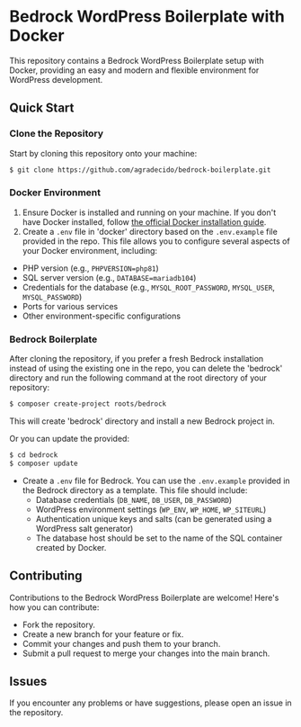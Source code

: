 # Bedrock WordPress Boilerplate with Docker

This repository contains a Bedrock WordPress Boilerplate setup with Docker, providing an easy and modern and flexible environment for WordPress development.

## Quick Start

### Clone the Repository

Start by cloning this repository onto your machine:

```bash
$ git clone https://github.com/agradecido/bedrock-boilerplate.git
```

### Docker Environment

1. Ensure Docker is installed and running on your machine. If you don't have Docker installed, follow [the official Docker installation guide](https://docs.docker.com/engine/install/).
2. Create a `.env` file in 'docker' directory based on the `.env.example` file provided in the repo. This file allows you to configure several aspects of your Docker environment, including:
  - PHP version (e.g., `PHPVERSION=php81`)
  - SQL server version (e.g., `DATABASE=mariadb104`)
  - Credentials for the database (e.g., `MYSQL_ROOT_PASSWORD`, `MYSQL_USER`, `MYSQL_PASSWORD`)
  - Ports for various services
  - Other environment-specific configurations

### Bedrock Boilerplate

After cloning the repository, if you prefer a fresh Bedrock installation instead of using the existing one in the repo, you can delete the 'bedrock' directory and run the following command at the root directory of your repository:

```bash
$ composer create-project roots/bedrock
```

This will create 'bedrock' directory and install a new Bedrock project in.

Or you can update the provided:

```bash
$ cd bedrock
$ composer update
```

- Create a `.env` file for Bedrock. You can use the `.env.example` provided in the Bedrock directory as a template. This file should include:
  - Database credentials (`DB_NAME`, `DB_USER`, `DB_PASSWORD`)
  - WordPress environment settings (`WP_ENV`, `WP_HOME`, `WP_SITEURL`)
  - Authentication unique keys and salts (can be generated using a WordPress salt generator)
  - The database host should be set to the name of the SQL container created by Docker.

## Contributing

Contributions to the Bedrock WordPress Boilerplate are welcome! Here's how you can contribute:

- Fork the repository.
- Create a new branch for your feature or fix.
- Commit your changes and push them to your branch.
- Submit a pull request to merge your changes into the main branch.

## Issues

If you encounter any problems or have suggestions, please open an issue in the repository.
